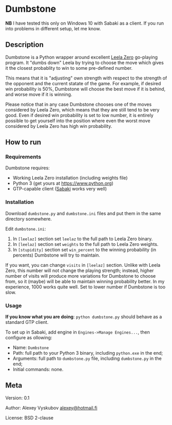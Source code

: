 # Dumbstone

**NB** I have tested this only on Windows 10 with Sabaki as a client. If you run into problems in different setup, let me know.

## Description

Dumbstone is a Python wrapper around excellent [Leela Zero](https://github.com/gcp/leela-zero) go-playing program. It "dumbs down" Leela by trying to choose the move which gives it the closest probablity to win to some pre-defined number.

This means that it is "adjusting" own strength with respect to the strength of the opponent and the current statate of the game. For example, if desired win probability is 50%, Dumbstone will choose the best move if it is behind, and worse move if it is winning.

Please notice that in any case Dumbstone chooses one of the moves considered by Leela Zero, which means that they are still tend to be very good. Even if desired win probability is set to low number, it is entirely possible to get yourself into the position where even the worst move considered by Leela Zero has high win probability.

## How to run

### Requirements

Dumbstone requires:

- Working Leela Zero installation (including weights file)
- Python 3 (get yours at https://www.python.org)
- GTP-capable client ([Sabaki](https://sabaki.yichuanshen.de/) works very well)

### Installation

Download `dumbstone.py` and `dumbstone.ini` files and put them in the same directory somewhere.

Edit `dumbstone.ini`:

1. In `[leelaz]` section set `leelaz` to the full path to Leela Zero binary.
2. In `[leelaz]` section set `weights` to the full path to Leela Zero weights.
3. In `[stupidity]` section set `win_percent` to the winning probability (in percents) Dumbstone will try to maintain.

If you want, you can change `visits` in `[leelaz]` section. Unlike with Leela Zero, this number will not change the playing strength; instead, higher number of visits will produce more variations for Dumbstone to choose from, so it (maybe) will be able to maintain winning probability better. In my experience, 1000 works quite well. Set to lower number if Dumbstone is too slow.

### Usage

**If you know what you are doing**: `python dumbstone.py` should behave as a standard GTP client.

To set up in Sabaki, add engine in `Engines->Manage Engines...`, then configure as ollowing:
* Name: `Dumbstone`
* Path: full path to your Python 3 binary, including `python.exe` in the end;
* Arguments: full path to `dumbstone.py` file, including `dumbstone.py` in the end;
* Initial commands: none.


## Meta

Version: 0.1

Author: Alexey Vyskubov <alexey@hotmail.fi>

License: BSD 2-clause
